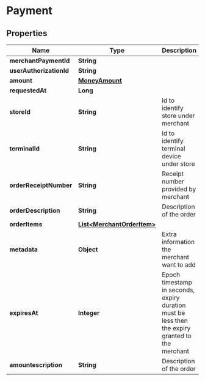 
# Payment

## Properties
Name | Type | Description | Notes
------------ | ------------- | ------------- | -------------
**merchantPaymentId** | **String** |  |  [optional]
**userAuthorizationId** | **String** |  |  [optional]
**amount** | [**MoneyAmount**](MoneyAmount.md) |  |  [optional]
**requestedAt** | **Long** |  |  [optional]
**storeId** | **String** | Id to identify store under merchant |  [optional]
**terminalId** | **String** | Id to identify terminal device under store |  [optional]
**orderReceiptNumber** | **String** | Receipt number provided by merchant |  [optional]
**orderDescription** | **String** | Description of the order |  [optional]
**orderItems** | [**List&lt;MerchantOrderItem&gt;**](MerchantOrderItem.md) |  |  [optional]
**metadata** | **Object** | Extra information the merchant want to add |  [optional]
**expiresAt** | **Integer** | Epoch timestamp in seconds, expiry duration must be less then the expiry granted to the merchant |  [optional]
**amountescription** | **String** | Description of the order |  [optional]




